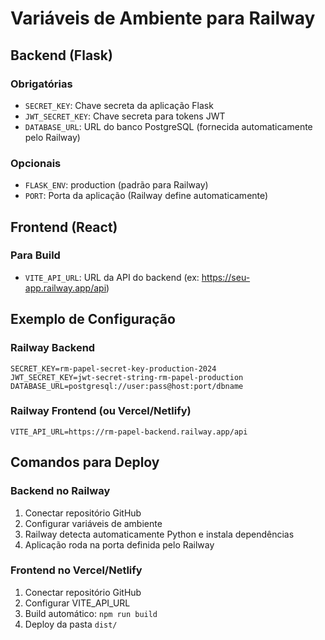 # Variáveis de Ambiente para Railway

## Backend (Flask)

### Obrigatórias
- `SECRET_KEY`: Chave secreta da aplicação Flask
- `JWT_SECRET_KEY`: Chave secreta para tokens JWT
- `DATABASE_URL`: URL do banco PostgreSQL (fornecida automaticamente pelo Railway)

### Opcionais
- `FLASK_ENV`: production (padrão para Railway)
- `PORT`: Porta da aplicação (Railway define automaticamente)

## Frontend (React)

### Para Build
- `VITE_API_URL`: URL da API do backend (ex: https://seu-app.railway.app/api)

## Exemplo de Configuração

### Railway Backend
```
SECRET_KEY=rm-papel-secret-key-production-2024
JWT_SECRET_KEY=jwt-secret-string-rm-papel-production
DATABASE_URL=postgresql://user:pass@host:port/dbname
```

### Railway Frontend (ou Vercel/Netlify)
```
VITE_API_URL=https://rm-papel-backend.railway.app/api
```

## Comandos para Deploy

### Backend no Railway
1. Conectar repositório GitHub
2. Configurar variáveis de ambiente
3. Railway detecta automaticamente Python e instala dependências
4. Aplicação roda na porta definida pelo Railway

### Frontend no Vercel/Netlify
1. Conectar repositório GitHub
2. Configurar VITE_API_URL
3. Build automático: `npm run build`
4. Deploy da pasta `dist/`

